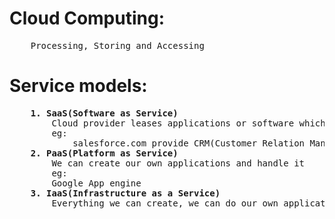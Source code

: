 # Cloud Computing:
<pre>
	Processing, Storing and Accessing
</pre>
	
# Service models:
<pre>
	<b>1. SaaS(Software as Service)</b>
		Cloud provider leases applications or software which r owned by them to its client
		eg:
			salesforce.com provide CRM(Customer Relation Manager)to its client and charges them for it
	<b>2. PaaS(Platform as Service)</b>
		We can create our own applications and handle it
		eg:
		Google App engine
	<b>3. IaaS(Infrastructure as a Service)</b>
		Everything we can create, we can do our own applications
		
</pre>
